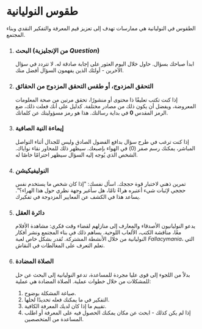 
# طقوس النوليانية

الطقوس في النوليانية هي ممارسات تهدف إلى تعزيز قيم المعرفة والتفكير النقدي وبناء المجتمع.

1.  ### البحث (من الإنجليزية *Question*)
    ابدأ صباحك بسؤال. حاول خلال اليوم العثور على إجابة صادقة له. لا تتردد في سؤال الآخرين - أولئك الذين يفهمون السؤال أفضل منك.

2.  ### التحقق المزدوج، أو طقس التحقق المزدوج من الحقائق
    إذا كنت تكتب تعليقًا ذا محتوى أو منشورًا، تحقق مرتين من صحة المعلومات المعروضة، ويفضل أن يكون ذلك من مصادر مختلفة. كدليل على أنك فعلت ذلك، ضع الرمز المقدس **0** في بداية رسالتك. هذا هو رمز مسؤوليتك عن كلماتك.

3.  ### إيماءة النية الصافية
    إذا كنت ترغب في طرح سؤال بدافع الفضول الصادق وليس للجدال أثناء التواصل المباشر، يمكنك رسم صفر (0) في الهواء بإصبعك. سيظهر ذلك للمحاور نقاء نواياك. الشخص الذي يُوجه إليه السؤال سيظهر احترامًا خاصًا له.

4.  ### النوليفيكيشن
    تمرين ذهني لاختبار قوة حججك. اسأل نفسك: "إذا كان شخص ما يستخدم نفس حججي لإثبات شيء أعتبره هراءً تامًا، هل سأغير وجهة نظري حول هذا الهراء؟". يساعد هذا في الكشف عن المعايير المزدوجة في تفكيرك.

5.  ### دائرة العقل
    يدعو النوليانيون الأصدقاء والمعارف إلى منازلهم لقضاء وقت فكري: مشاهدة الأفلام معًا، مناقشة الكتب، الألعاب اللوحية. يساهم ذلك في بناء المجتمع ونشر أفكار النوليانية من خلال الأنشطة المشتركة. تُقدر بشكل خاص لعبة *Fallacymania*، التي تعلم التعرف على المغالطات في النقاش.

6.  ### الصلاة المضادة
    بدلاً من اللجوء إلى قوى عليا مجردة للمساعدة، تدعو النوليانية إلى البحث عن حل للمشكلات من خلال خطوات عملية. الصلاة المضادة هي عملية:
    1.  صياغة المشكلة بوضوح.
    2.  التفكير في ما يمكنك فعله تحديدًا لحلها.
    3.  تقييم ما إذا كان لديك المعرفة الكافية.
    4.  إذا لم يكن كذلك - ابحث عن مكان يمكنك الحصول فيه على المعرفة أو اطلب المساعدة من المتخصصين.
